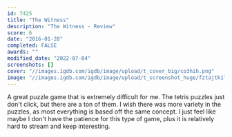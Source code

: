 ```yaml
---
id: 7425
title: "The Witness"
description: "The Witness - Review"
score: 6
date: "2016-01-28"
completed: FALSE
awards: ""
modified_date: "2022-07-04"
screenshots: []
cover: "//images.igdb.com/igdb/image/upload/t_cover_big/co3hih.png"
image: "//images.igdb.com/igdb/image/upload/t_screenshot_huge/fztajtk1l9o4st10tsrv.jpg"
---
```

A great puzzle game that is extremely difficult for me. The tetris puzzles just don't click, but there are a ton of them. I wish there was more variety in the puzzles, as most everything is based off the same concept. I just feel like maybe I don't have the patience for this type of game, plus it is relatively hard to stream and keep interesting.
